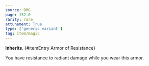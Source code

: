 ```yaml
---
source: DMG
page: 152.0
rarity: rare
attunement: True
type: ['generic variant']
tag: item/magic
---
```


**Inherits**. {#itemEntry Armor of Resistance}


You have resistance to radiant damage while you wear this armor.



